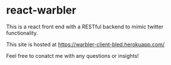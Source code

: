 # react-warbler
This is a react front end with a RESTful backend to mimic twitter functionality.

This site is hosted at https://warbler-client-bled.herokuapp.com/

Feel free to conatct me with any questions or insights!

